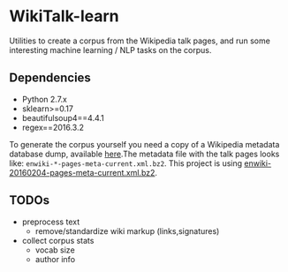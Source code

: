 # WikiTalk-learn
Utilities to create a corpus from the Wikipedia talk pages, and run some interesting machine learning / NLP tasks on the corpus.

Dependencies
------------
* Python 2.7.x
* sklearn>=0.17
* beautifulsoup4==4.4.1
* regex==2016.3.2

To generate the corpus yourself you need a copy of a Wikipedia metadata database dump, available [here](https://dumps.wikimedia.org/enwiki/).The metadata file with the talk pages looks like: `enwiki-*-pages-meta-current.xml.bz2`. This project is using [enwiki-20160204-pages-meta-current.xml.bz2](https://dumps.wikimedia.org/enwiki/20160204/).

TODOs
------------
* preprocess text
  * remove/standardize wiki markup (links,signatures)
* collect corpus stats
  * vocab size
  * author info
